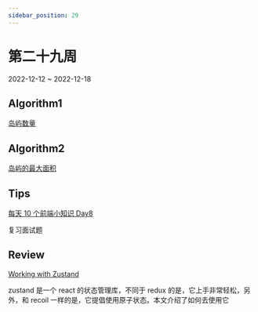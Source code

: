 ```yaml
---
sidebar_position: 29
---
```


# 第二十九周

2022-12-12 ~ 2022-12-18

## Algorithm1

[岛屿数量](/leetcode/number-of-islands/)

## Algorithm2

[岛屿的最大面积](/leetcode/max-area-of-island/)

## Tips

[每天 10 个前端小知识 Day8](https://juejin.cn/post/7130554513575903268)

复习面试题

## Review

[Working with Zustand](https://tkdodo.eu/blog/working-with-zustand)

zustand 是一个 react 的状态管理库，不同于 redux 的是，它上手非常轻松，另外，和 recoil 一样的是，它提倡使用原子状态。本文介绍了如何去使用它

